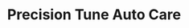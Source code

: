 ---
title: "Precision Tune Auto Care"
url: /baltimore/precision-tune-auto-care/
shop: car repair
---